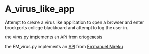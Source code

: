 # A_virus_like_app
Attempt to create a virus like application to open a browser and enter brockports college blackboard and attempt to log the user in.

the virus.py implements an [API](https://github.com/criogenesis/Tensorflow-MachineLearning-Research) from [criogenesis](https://github.com/criogenesis) 

the EM_virus.py implements an [API](https://github.com/emire1/TemplateMatchResearch) from [Emmanuel Mireku](https://github.com/emire1)
